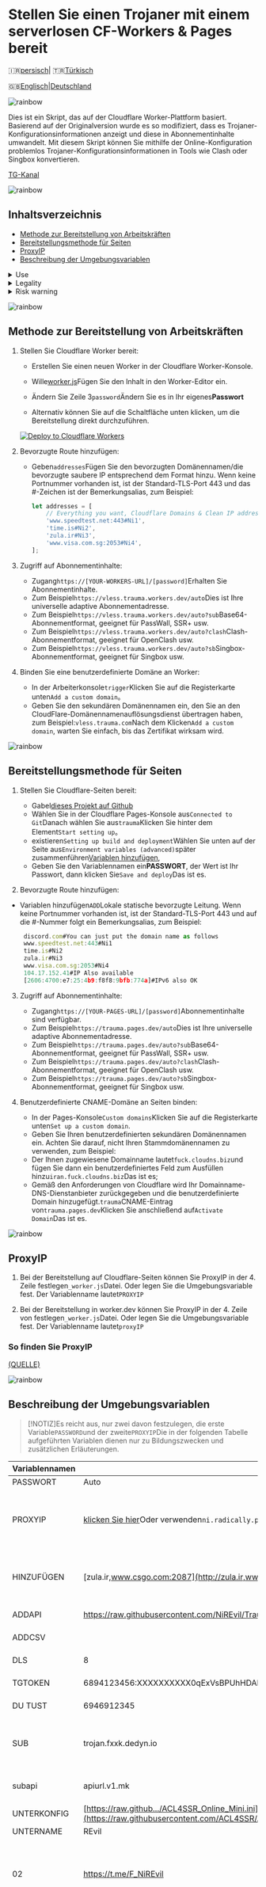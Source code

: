 # Stellen Sie einen Trojaner mit einem serverlosen CF-Workers & Pages bereit

🇮🇷[persisch](README.fa.md)| 🇹🇷[Türkisch](README.tr.md)

🇬🇧[Englisch](README.md)\|[Deutschland](README.de.md)

![rainbow](https://github.com/NiREvil/vless/assets/126243832/1aca7f5d-6495-44b7-aced-072bae52f256)

Dies ist ein Skript, das auf der Cloudflare Worker-Plattform basiert. Basierend auf der Originalversion wurde es so modifiziert, dass es Trojaner-Konfigurationsinformationen anzeigt und diese in Abonnementinhalte umwandelt. Mit diesem Skript können Sie mithilfe der Online-Konfiguration problemlos Trojaner-Konfigurationsinformationen in Tools wie Clash oder Singbox konvertieren.

[TG-Kanal](https://t.me/F_NiREvil)

![rainbow](https://github.com/NiREvil/vless/assets/126243832/1aca7f5d-6495-44b7-aced-072bae52f256)

## Inhaltsverzeichnis

-   [Methode zur Bereitstellung von Arbeitskräften](#Workers-deployment-method)
-   [Bereitstellungsmethode für Seiten](#Pages-deployment-method)
-   [ProxyIP](#proxyIP)
-   [Beschreibung der Umgebungsvariablen](#Environment-variables-description)

<details>
<summary> Use </summary>

-   Dieses Projekt ist ausschließlich für Lern-, Forschungs- und Sicherheitstestzwecke konzipiert und entwickelt. Ziel ist es, Sicherheitsforschern, Akademikern und Technologiebegeisterten ein Werkzeug zum Verständnis und zur Praxis der Netzwerkkommunikationstechnologie zur Verfügung zu stellen.
    </details>

<details>
<summary> Legality </summary>
  
  - Users must comply with local laws and regulations when downloading and using this project.
  - Users are responsible for ensuring that their actions comply with the laws, regulations and other applicable requirements of their region

</details>

<details>
<summary> Risk warning </summary>
  - Avoid leaking node configuration information by submitting false node configurations to the subscription service 
</details>

![rainbow](https://github.com/NiREvil/vless/assets/126243832/1aca7f5d-6495-44b7-aced-072bae52f256)

## Methode zur Bereitstellung von Arbeitskräften

1.  Stellen Sie Cloudflare Worker bereit:

    -   Erstellen Sie einen neuen Worker in der Cloudflare Worker-Konsole.

    -   Wille[worker.js](https://github.com/NiREvil/Trauma/blob/main/_worker.js)Fügen Sie den Inhalt in den Worker-Editor ein.

    -   Ändern Sie Zeile 3`password`Ändern Sie es in Ihr eigenes**Passwort**

    -   Alternativ können Sie auf die Schaltfläche unten klicken, um die Bereitstellung direkt durchzuführen.

    [![Deploy to Cloudflare Workers](https://deploy.workers.cloudflare.com/button)](https://deploy.workers.cloudflare.com/?url=https://github.com/NiREvil/Trauma)

2.  Bevorzugte Route hinzufügen:
    -   Geben`addresses`Fügen Sie den bevorzugten Domänennamen/die bevorzugte saubere IP entsprechend dem Format hinzu. Wenn keine Portnummer vorhanden ist, ist der Standard-TLS-Port 443 und das #-Zeichen ist der Bemerkungsalias, zum Beispiel:
        ```js
        let addresses = [
        	// Everything you want, Cloudflare Domains & Clean IP addresses.
        	'www.speedtest.net:443#Ni1',
        	'time.is#Ni2',
        	'zula.ir#Ni3',
        	'www.visa.com.sg:2053#Ni4',
        ];
        ```

3.  Zugriff auf Abonnementinhalte:
    -   Zugang`https://[YOUR-WORKERS-URL]/[password]`Erhalten Sie Abonnementinhalte.
    -   Zum Beispiel`https://vless.trauma.workers.dev/auto`Dies ist Ihre universelle adaptive Abonnementadresse.
    -   Zum Beispiel`https://vless.trauma.workers.dev/auto?sub`Base64-Abonnementformat, geeignet für PassWall, SSR+ usw.
    -   Zum Beispiel`https://vless.trauma.workers.dev/auto?clash`Clash-Abonnementformat, geeignet für OpenClash usw.
    -   Zum Beispiel`https://vless.trauma.workers.dev/auto?sb`Singbox-Abonnementformat, geeignet für Singbox usw.

4.  Binden Sie eine benutzerdefinierte Domäne an Worker:
    -   In der Arbeiterkonsole`trigger`Klicken Sie auf die Registerkarte unten`Add a custom domain`。
    -   Geben Sie den sekundären Domänennamen ein, den Sie an den CloudFlare-Domänennamenauflösungsdienst übertragen haben, zum Beispiel:`vless.trauma.com`Nach dem Klicken`Add a custom domain`, warten Sie einfach, bis das Zertifikat wirksam wird.

![rainbow](https://github.com/NiREvil/vless/assets/126243832/1aca7f5d-6495-44b7-aced-072bae52f256)

## Bereitstellungsmethode für Seiten

1.  Stellen Sie Cloudflare-Seiten bereit:
    -   Gabel[dieses Projekt auf Github](https://github.com/NiREvil/Trauma/fork)
    -   Wählen Sie in der Cloudflare Pages-Konsole aus`Connected to Git`Danach wählen Sie aus`trauma`Klicken Sie hinter dem Element`Start setting up`。
    -   existieren`Setting up build and deployment`Wählen Sie unten auf der Seite aus`Environment variables (advanced)`später zusammenführen[Variablen hinzufügen](#Variable-description),
    -   Geben Sie den Variablennamen ein**PASSWORT**, der Wert ist Ihr Passwort, dann klicken Sie`Save and deploy`Das ist es.

2.  Bevorzugte Route hinzufügen:

-   Variablen hinzufügen`ADD`Lokale statische bevorzugte Leitung. Wenn keine Portnummer vorhanden ist, ist der Standard-TLS-Port 443 und auf die #-Nummer folgt ein Bemerkungsalias, zum Beispiel:
    ```js
     discord.com#You can just put the domain name as follows
     www.speedtest.net:443#Ni1
     time.is#Ni2
     zula.ir#Ni3
     www.visa.com.sg:2053#Ni4
     104.17.152.41#IP Also available
     [2606:4700:e7:25:4b9:f8f8:9bfb:774a]#IPv6 also OK
    ```

3.  Zugriff auf Abonnementinhalte:
    -   Zugang`https://[YOUR-PAGES-URL]/[password]`Abonnementinhalte sind verfügbar.
    -   Zum Beispiel`https://trauma.pages.dev/auto`Dies ist Ihre universelle adaptive Abonnementadresse.
    -   Zum Beispiel`https://trauma.pages.dev/auto?sub`Base64-Abonnementformat, geeignet für PassWall, SSR+ usw.
    -   Zum Beispiel`https://trauma.pages.dev/auto?clash`Clash-Abonnementformat, geeignet für OpenClash usw.
    -   Zum Beispiel`https://trauma.pages.dev/auto?sb`Singbox-Abonnementformat, geeignet für Singbox usw.

4.  Benutzerdefinierte CNAME-Domäne an Seiten binden:
    -   In der Pages-Konsole`Custom domains`Klicken Sie auf die Registerkarte unten`Set up a custom domain`.
    -   Geben Sie Ihren benutzerdefinierten sekundären Domänennamen ein. Achten Sie darauf, nicht Ihren Stammdomänennamen zu verwenden, zum Beispiel:
    -   Der Ihnen zugewiesene Domainname lautet`fuck.cloudns.biz`und fügen Sie dann ein benutzerdefiniertes Feld zum Ausfüllen hinzu`iran.fuck.cloudns.biz`Das ist es;
    -   Gemäß den Anforderungen von Cloudflare wird Ihr Domainname-DNS-Dienstanbieter zurückgegeben und die benutzerdefinierte Domain hinzugefügt.`trauma`CNAME-Eintrag von`trauma.pages.dev`Klicken Sie anschließend auf`Activate Domain`Das ist es.

![rainbow](https://github.com/NiREvil/vless/assets/126243832/1aca7f5d-6495-44b7-aced-072bae52f256)

## ProxyIP

1.  Bei der Bereitstellung auf Cloudflare-Seiten können Sie ProxyIP in der 4. Zeile festlegen`_worker.js`Datei. Oder legen Sie die Umgebungsvariable fest. Der Variablenname lautet`PROXYIP`

2.  Bei der Bereitstellung in worker.dev können Sie ProxyIP in der 4. Zeile von festlegen`_worker.js`Datei. Oder legen Sie die Umgebungsvariable fest. Der Variablenname lautet`proxyIP`

### So finden Sie ProxyIP

[(QUELLE)](https://github.com/NiREvil/vless/edit/main/sub/ProxyIP.md)

![rainbow](https://github.com/NiREvil/vless/assets/126243832/1aca7f5d-6495-44b7-aced-072bae52f256)

## Beschreibung der Umgebungsvariablen

> [!NOTIZ]Es reicht aus, nur zwei davon festzulegen, die erste Variable`PASSWORD`und der zweite`PROXYIP`Die in der folgenden Tabelle aufgeführten Variablen dienen nur zu Bildungszwecken und zusätzlichen Erläuterungen.

| Variablennamen | Beispiel                                                                                                                                       | Anmerkung                                                                                                                                                                                                  |
| -------------- | ---------------------------------------------------------------------------------------------------------------------------------------------- | ---------------------------------------------------------------------------------------------------------------------------------------------------------------------------------------------------------- |
| PASSWORT       | Auto                                                                                                                                           | Kann jeden Wert annehmen                                                                                                                                                                                   |
| PROXYIP        | [klicken Sie hier](https://github.com/NiREvil/vless/edit/main/sub/ProxyIP.md)Oder verwenden`ni.radically.pro`                                  | Als Proxy-Knoten für den Zugriff auf die CloudFlareCDN-Site (unterstützt mehrere ProxyIPs, die zwischen ProxyIPs verwendet werden).`,`oder Zeilenvorschub als Intervall)                                   |
| HINZUFÜGEN     | [zula.ir,www.csgo.com:2087](http://zula.ir,www.csgo.com:2087)                                                                                  | Lokaler bevorzugter Domänenname/bevorzugte IP (unterstützt mehrere Elemente`,`oder Zeilenvorschub als Intervall)                                                                                           |
| ADDAPI         | <https://raw.githubusercontent.com/NiREvil/Trauma/main/cleanIPs.txt>                                                                           | Kein Grund zur Erklärung, jeder versteht es                                                                                                                                                                |
| ADDCSV         |                                                                                                                                                | Kein Grund zur Erklärung, jeder versteht es                                                                                                                                                                |
| DLS            | 8                                                                                                                                              | Kein Grund zur Erklärung, jeder versteht es                                                                                                                                                                |
| TGTOKEN        | 6894123456:XXXXXXXXXX0qExVsBPUhHDAbXXXXXqWXgBA                                                                                                 | Roboter-Token zum Versenden von TG-Benachrichtigungen                                                                                                                                                      |
| DU TUST        | 6946912345                                                                                                                                     | Digitale Konto-ID, um TG-Benachrichtigungen zu erhalten                                                                                                                                                    |
| SUB            | trojan.fxxk.dedyn.io                                                                                                                           | Bevorzugte Abonnement-Generator-Adresse (mit der der Abonnent aufgibt).`ADD`lokaler Premium-Abonnementinhalt innerhalb von )                                                                               |
| subapi         | apiurl.v1.mk                                                                                                                                   | Clash, Singbox usw. Abonnementkonvertierungs-Backend                                                                                                                                                       |
| UNTERKONFIG    | [https://raw.github.../ACL4SSR_Online_Mini.ini](https://raw.githubusercontent.com/ACL4SSR/ACL4SSR/master/Clash/config/ACL4SSR_Online_Mini.ini) | Clash, Singbox usw. Abonnementkonvertierungsprofile                                                                                                                                                        |
| UNTERNAME      | REvil                                                                                                                                          | Abonnementname                                                                                                                                                                                             |
| 02             | <https://t.me/F_NiREvil>                                                                                                                       | Startseite 302-Sprung (unterstützt mehrere URLs, wird zwischen URLs verwendet)`,`Oder Zeilenumbruch als Abstandshalter, verwenden Sie ihn nicht, wenn Sie damit noch nicht vertraut sind.)                 |
| URL            | <https://t.me/F_NiREvil>                                                                                                                       | Homepage-Verkleidung (unterstützt mehrere URLs, die zwischen URLs verwendet werden)`,`Oder verwenden Sie Zeilenumbrüche als Intervalle, zufällige Einstellungen können leicht Betrugsbekämpfung auslösen.) |

# dankbar

[ca110us](https://github.com/ca110us/epeius)、[Sterilisieren Sie es](https://github.com/3Kmfi6HP/EDtunnel/tree/trojan)、[zizifn](https://github.com/zizifn/edgetunnel)、[Jemen 178](https://github.com/emn178/js-sha256)、[ACL4SSR](https://github.com/ACL4SSR/ACL4SSR/tree/master/Clash/config)、[Sheggs1999](https://github.com/SHIJS1999/cloudflare-worker-vless-ip)、

